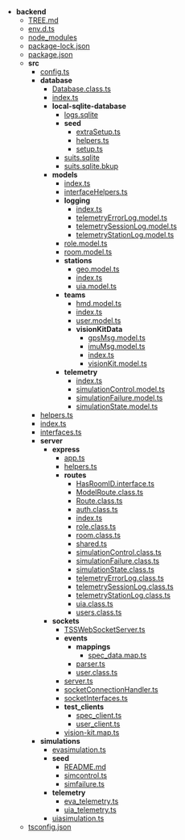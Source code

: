 - __backend__
   - [TREE.md](TREE.md)
   - [env.d.ts](env.d.ts)
   - [node\_modules](node_modules)
   - [package\-lock.json](package-lock.json)
   - [package.json](package.json)
   - __src__
     - [config.ts](src/config.ts)
     - __database__
       - [Database.class.ts](src/database/Database.class.ts)
       - [index.ts](src/database/index.ts)
       - __local\-sqlite\-database__
         - [logs.sqlite](src/database/local-sqlite-database/logs.sqlite)
         - __seed__
           - [extraSetup.ts](src/database/local-sqlite-database/seed/extraSetup.ts)
           - [helpers.ts](src/database/local-sqlite-database/seed/helpers.ts)
           - [setup.ts](src/database/local-sqlite-database/seed/setup.ts)
         - [suits.sqlite](src/database/local-sqlite-database/suits.sqlite)
         - [suits.sqlite.bkup](src/database/local-sqlite-database/suits.sqlite.bkup)
       - __models__
         - [index.ts](src/database/models/index.ts)
         - [interfaceHelpers.ts](src/database/models/interfaceHelpers.ts)
         - __logging__
           - [index.ts](src/database/models/logging/index.ts)
           - [telemetryErrorLog.model.ts](src/database/models/logging/telemetryErrorLog.model.ts)
           - [telemetrySessionLog.model.ts](src/database/models/logging/telemetrySessionLog.model.ts)
           - [telemetryStationLog.model.ts](src/database/models/logging/telemetryStationLog.model.ts)
         - [role.model.ts](src/database/models/role.model.ts)
         - [room.model.ts](src/database/models/room.model.ts)
         - __stations__
           - [geo.model.ts](src/database/models/stations/geo.model.ts)
           - [index.ts](src/database/models/stations/index.ts)
           - [uia.model.ts](src/database/models/stations/uia.model.ts)
         - __teams__
           - [hmd.model.ts](src/database/models/teams/hmd.model.ts)
           - [index.ts](src/database/models/teams/index.ts)
           - [user.model.ts](src/database/models/teams/user.model.ts)
           - __visionKitData__
             - [gpsMsg.model.ts](src/database/models/teams/visionKitData/gpsMsg.model.ts)
             - [imuMsg.model.ts](src/database/models/teams/visionKitData/imuMsg.model.ts)
             - [index.ts](src/database/models/teams/visionKitData/index.ts)
             - [visionKit.model.ts](src/database/models/teams/visionKitData/visionKit.model.ts)
         - __telemetry__
           - [index.ts](src/database/models/telemetry/index.ts)
           - [simulationControl.model.ts](src/database/models/telemetry/simulationControl.model.ts)
           - [simulationFailure.model.ts](src/database/models/telemetry/simulationFailure.model.ts)
           - [simulationState.model.ts](src/database/models/telemetry/simulationState.model.ts)
     - [helpers.ts](src/helpers.ts)
     - [index.ts](src/index.ts)
     - [interfaces.ts](src/interfaces.ts)
     - __server__
       - __express__
         - [app.ts](src/server/express/app.ts)
         - [helpers.ts](src/server/express/helpers.ts)
         - __routes__
           - [HasRoomID.interface.ts](src/server/express/routes/HasRoomID.interface.ts)
           - [ModelRoute.class.ts](src/server/express/routes/ModelRoute.class.ts)
           - [Route.class.ts](src/server/express/routes/Route.class.ts)
           - [auth.class.ts](src/server/express/routes/auth.class.ts)
           - [index.ts](src/server/express/routes/index.ts)
           - [role.class.ts](src/server/express/routes/role.class.ts)
           - [room.class.ts](src/server/express/routes/room.class.ts)
           - [shared.ts](src/server/express/routes/shared.ts)
           - [simulationControl.class.ts](src/server/express/routes/simulationControl.class.ts)
           - [simulationFailure.class.ts](src/server/express/routes/simulationFailure.class.ts)
           - [simulationState.class.ts](src/server/express/routes/simulationState.class.ts)
           - [telemetryErrorLog.class.ts](src/server/express/routes/telemetryErrorLog.class.ts)
           - [telemetrySessionLog.class.ts](src/server/express/routes/telemetrySessionLog.class.ts)
           - [telemetryStationLog.class.ts](src/server/express/routes/telemetryStationLog.class.ts)
           - [uia.class.ts](src/server/express/routes/uia.class.ts)
           - [users.class.ts](src/server/express/routes/users.class.ts)
       - __sockets__
         - [TSSWebSocketServer.ts](src/server/sockets/TSSWebSocketServer.ts)
         - __events__
           - __mappings__
             - [spec\_data.map.ts](src/server/sockets/events/mappings/spec_data.map.ts)
           - [parser.ts](src/server/sockets/events/parser.ts)
           - [user.class.ts](src/server/sockets/events/user.class.ts)
         - [server.ts](src/server/sockets/server.ts)
         - [socketConnectionHandler.ts](src/server/sockets/socketConnectionHandler.ts)
         - [socketInterfaces.ts](src/server/sockets/socketInterfaces.ts)
         - __test\_clients__
           - [spec\_client.ts](src/server/sockets/test_clients/spec_client.ts)
           - [user\_client.ts](src/server/sockets/test_clients/user_client.ts)
         - [vision\-kit.map.ts](src/server/sockets/vision-kit.map.ts)
     - __simulations__
       - [evasimulation.ts](src/simulations/evasimulation.ts)
       - __seed__
         - [README.md](src/simulations/seed/README.md)
         - [simcontrol.ts](src/simulations/seed/simcontrol.ts)
         - [simfailure.ts](src/simulations/seed/simfailure.ts)
       - __telemetry__
         - [eva\_telemetry.ts](src/simulations/telemetry/eva_telemetry.ts)
         - [uia\_telemetry.ts](src/simulations/telemetry/uia_telemetry.ts)
       - [uiasimulation.ts](src/simulations/uiasimulation.ts)
   - [tsconfig.json](tsconfig.json)

